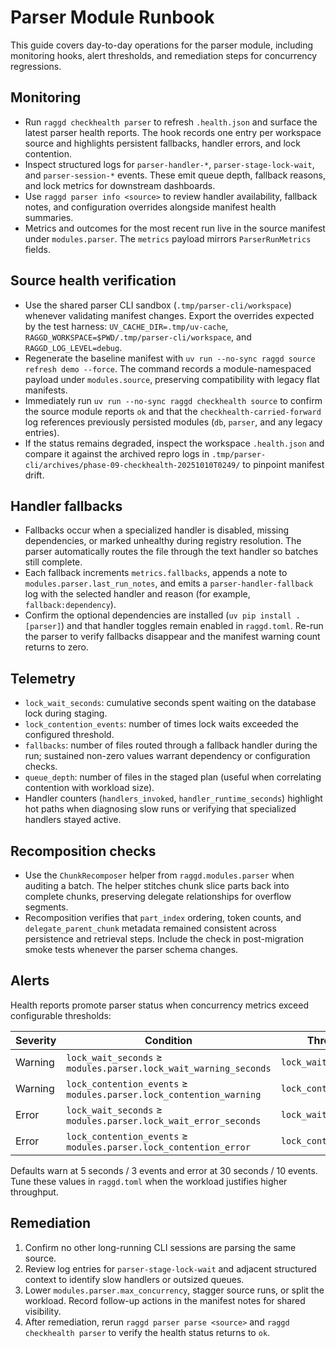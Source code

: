 # Parser Module Runbook

This guide covers day-to-day operations for the parser module, including
monitoring hooks, alert thresholds, and remediation steps for concurrency
regressions.

## Monitoring
- Run `raggd checkhealth parser` to refresh `.health.json` and surface the
  latest parser health reports. The hook records one entry per workspace source
  and highlights persistent fallbacks, handler errors, and lock contention.
- Inspect structured logs for `parser-handler-*`, `parser-stage-lock-wait`, and
  `parser-session-*` events. These emit queue depth, fallback reasons, and lock
  metrics for downstream dashboards.
- Use `raggd parser info <source>` to review handler availability, fallback
  notes, and configuration overrides alongside manifest health summaries.
- Metrics and outcomes for the most recent run live in the source manifest under
  `modules.parser`. The `metrics` payload mirrors `ParserRunMetrics` fields.

## Source health verification
- Use the shared parser CLI sandbox (`.tmp/parser-cli/workspace`) whenever
  validating manifest changes. Export the overrides expected by the test
  harness: `UV_CACHE_DIR=.tmp/uv-cache`,
  `RAGGD_WORKSPACE=$PWD/.tmp/parser-cli/workspace`, and
  `RAGGD_LOG_LEVEL=debug`.
- Regenerate the baseline manifest with
  `uv run --no-sync raggd source refresh demo --force`. The command records a
  module-namespaced payload under `modules.source`, preserving compatibility
  with legacy flat manifests.
- Immediately run `uv run --no-sync raggd checkhealth source` to confirm the
  source module reports `ok` and that the `checkhealth-carried-forward` log
  references previously persisted modules (`db`, `parser`, and any legacy
  entries).
- If the status remains degraded, inspect the workspace `.health.json` and
  compare it against the archived repro logs in
  `.tmp/parser-cli/archives/phase-09-checkhealth-20251010T0249/` to pinpoint
  manifest drift.

## Handler fallbacks
- Fallbacks occur when a specialized handler is disabled, missing dependencies,
  or marked unhealthy during registry resolution. The parser automatically
  routes the file through the text handler so batches still complete.
- Each fallback increments `metrics.fallbacks`, appends a note to
  `modules.parser.last_run_notes`, and emits a `parser-handler-fallback` log
  with the selected handler and reason (for example, `fallback:dependency`).
- Confirm the optional dependencies are installed (`uv pip install .[parser]`)
  and that handler toggles remain enabled in `raggd.toml`. Re-run the parser to
  verify fallbacks disappear and the manifest warning count returns to zero.

## Telemetry
- `lock_wait_seconds`: cumulative seconds spent waiting on the database lock
  during staging.
- `lock_contention_events`: number of times lock waits exceeded the configured
  threshold.
- `fallbacks`: number of files routed through a fallback handler during the run;
  sustained non-zero values warrant dependency or configuration checks.
- `queue_depth`: number of files in the staged plan (useful when correlating
  contention with workload size).
- Handler counters (`handlers_invoked`, `handler_runtime_seconds`) highlight hot
  paths when diagnosing slow runs or verifying that specialized handlers stayed
  active.

## Recomposition checks
- Use the `ChunkRecomposer` helper from `raggd.modules.parser` when auditing a
  batch. The helper stitches chunk slice parts back into complete chunks,
  preserving delegate relationships for overflow segments.
- Recomposition verifies that `part_index` ordering, token counts, and
  `delegate_parent_chunk` metadata remained consistent across persistence and
  retrieval steps. Include the check in post-migration smoke tests whenever the
  parser schema changes.

## Alerts
Health reports promote parser status when concurrency metrics exceed
configurable thresholds:

| Severity | Condition | Threshold keys |
|----------|-----------|----------------|
| Warning  | `lock_wait_seconds` ≥ `modules.parser.lock_wait_warning_seconds` | `lock_wait_warning_seconds` |
| Warning  | `lock_contention_events` ≥ `modules.parser.lock_contention_warning` | `lock_contention_warning` |
| Error    | `lock_wait_seconds` ≥ `modules.parser.lock_wait_error_seconds` | `lock_wait_error_seconds` |
| Error    | `lock_contention_events` ≥ `modules.parser.lock_contention_error` | `lock_contention_error` |

Defaults warn at 5 seconds / 3 events and error at 30 seconds / 10 events. Tune
these values in `raggd.toml` when the workload justifies higher throughput.

## Remediation
1. Confirm no other long-running CLI sessions are parsing the same source.
2. Review log entries for `parser-stage-lock-wait` and adjacent structured
   context to identify slow handlers or outsized queues.
3. Lower `modules.parser.max_concurrency`, stagger source runs, or split the
   workload. Record follow-up actions in the manifest notes for shared visibility.
4. After remediation, rerun `raggd parser parse <source>` and `raggd checkhealth
   parser` to verify the health status returns to `ok`.
